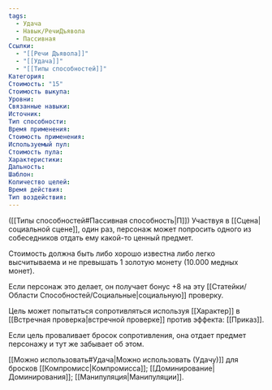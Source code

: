```yaml
---
tags:
  - Удача
  - Навык/РечиДъявола
  - Пассивная
Ссылки:
  - "[[Речи Дъявола]]"
  - "[[Удача]]"
  - "[[Типы способностей]]"
Категория: 
Стоимость: "15"
Стоимость выкупа:
Уровни:
Связанные навыки:
Источник:
Тип способности:
Время применения:
Стоимость применения:
Используемый пул:
Стоимость пула:
Характеристики:
Дальность:
Шаблон:
Количество целей:
Время действия:
Тип воздействия:
---
```

([[Типы способностей#Пассивная способность|П]]) Участвуя в [[Сцена|социальной сцене]], один раз, персонаж может попросить одного из собеседников отдать ему какой-то ценный предмет. 

Стоимость должна быть либо хорошо известна либо легко высчитываема и не превышать 1 золотую монету (10.000 медных монет). 

Если персонаж это делает, он получает бонус +8 на эту [[Статейки/Области Способностей/Социальные|социальную]] проверку. 

Цель может попытаться сопротивляться используя [[Характер]] в [[Встречная проверка|встречной проверке]] против эффекта: [[Приказ]]. 

Если цель проваливает бросок сопротивления, она отдает предмет персонажу и тут же забывает об этом. 

[[Можно использовать#Удача|Можно использовать (Удачу)]] для бросков [[Компромисс|Компромисса]]; [[Доминирование|Доминирования]]; [[Манипуляция|Манипуляции]]. 